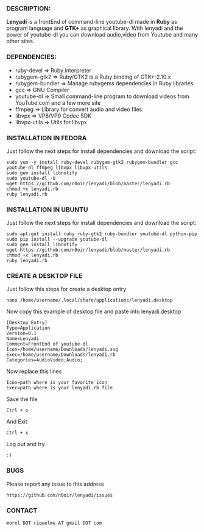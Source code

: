 ### DESCRIPTION:
   **Lenyadi** is a frontEnd of command-line youtube-dl made in **Ruby** as program language and **GTK+** as graphical         library.
   With lenyadi and the power of youtube-dl you can download audio,video from Youtube and many other sites.

### DEPENDENCIES:
  * ruby-devel      => Ruby interpreter
  * rubygem-gtk2    => Ruby/GTK2 is a Ruby binding of GTK+-2.10.x
  * rubygem-bundler => Manage rubygems dependencies in Ruby libraries
  * gcc 	    => GNU Compiler
  * youtube-dl	    => Small command-line program to download videos from YouTube.com and a few more site
  * ffmpeg          => Library for convert audio and video files
  * libvpx          => VP8/VP9 Codec SDK
  * libvpx-utils    => Utils for libvpx

### INSTALLATION IN FEDORA

Just follow the next steps for install dependencies and download the script:

    sudo yum -y install ruby-devel rubygem-gtk2 rubygem-bundler gcc youtube-dl ffmpeg libvpx libvpx-utils
    sudo gem install libnotify
    sudo youtube-dl -U
    wget https://github.com/n0oir/lenyadi/blob/master/lenyadi.rb
    chmod +x lenyadi.rb
    ruby lenyadi.rb

### INSTALLATION IN UBUNTU

Just follow the next steps for install dependencies and download the script:

    sudo apt-get install ruby ruby-gtk2 ruby-bundler youtube-dl python-pip
    sudo pip install --upgrade youtube-dl
    sudo gem install libnotify
    wget https://github.com/n0oir/lenyadi/blob/master/lenyadi.rb
    chmod +x lenyadi.rb
    ruby lenyadi.rb

### CREATE A DESKTOP FILE
Just follow this steps for create a desktop entry

    nano /home/username/.local/share/applications/lenyadi.desktop
    
Now copy this example of desktop file and paste into lenyadi.desktop

    [Desktop Entry]
    Type=Application  
    Version=0.1
    Name=Lenyadi
    Comment=FrontEnd of youtube-dl
    Icon=/home/username/Downloads/lenyadi.svg
    Exec=/home/username/Downloads/lenyadi.rb
    Categories=AudioVideo;Audio;

Now replace this lines

    Icon=path where is your favorite icon
    Exec=path where is your lenyadi.rb file
    
Save the file 

    Ctrl + o
    
And Exit

    Ctrl + x
    
Log out and try

    :)

### BUGS 

Please report any issue to this address

    https://github.com/n0oir/lenyadi/issues
    
### CONTACT

    morel DOT riquelme AT gmail DOT com
    

